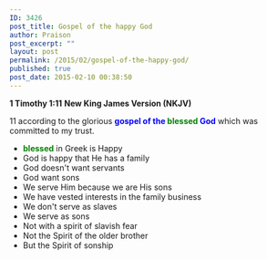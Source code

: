 ```yaml
---
ID: 3426
post_title: Gospel of the happy God
author: Praison
post_excerpt: ""
layout: post
permalink: /2015/02/gospel-of-the-happy-god/
published: true
post_date: 2015-02-10 00:38:50
---
```

<strong>1 Timothy 1:11</strong>
<strong> New King James Version (NKJV)</strong>

11 according to the glorious <span style="color: #0000ff;"><strong>gospel of the <span style="color: #008000;">blessed</span> God</strong></span> which was committed to my trust.
<ul>
	<li><span style="color: #008000;"><strong>blessed</strong></span> in Greek is Happy</li>
	<li>God is happy that He has a family</li>
	<li>God doesn't want servants</li>
	<li>God want sons</li>
	<li>We serve Him because we are His sons</li>
	<li>We have vested interests in the family business</li>
	<li>We don't serve as slaves</li>
	<li>We serve as sons</li>
	<li>Not with a spirit of slavish fear</li>
	<li>Not the Spirit of the older brother</li>
	<li>But the Spirit of sonship</li>
</ul>